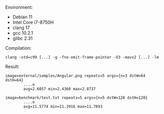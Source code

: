 Environment:

 - Debian 11
 - Intel Core i7-8750H
 - clang 17
 - gcc 10.2.1
 - glibc 2.31

Compilation:

`clang -std=c99 [...] -g -fno-omit-frame-pointer -O3 -mavx2 [...] -lm`

Result:

```
image=external/samples/Angular.png repeats=5 args={n=3 dstW=64 dstH=64}
        ....o
        avg=2.6057 min=2.4360 max=2.8737

image=benchmark/test.txt repeats=5 args={n=5 dstW=120 dstH=120}
        ....o
        avg=11.5774 min=11.3916 max=11.7893
```
